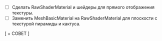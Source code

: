 - [ ] Сделать RawShaderMaterial и шейдеры для прямого отображения текстуры.
- [ ] Заменить MeshBasicMaterial на RawShaderMaterial для плоскости с текстурой пирамиды и кактуса.

[ + СОВЕТ ]

